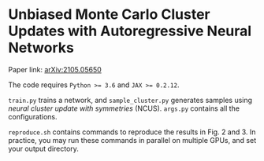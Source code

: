 # Unbiased Monte Carlo Cluster Updates with Autoregressive Neural Networks

Paper link: [arXiv:2105.05650](https://arxiv.org/abs/2105.05650)

The code requires `Python >= 3.6` and `JAX >= 0.2.12`.

`train.py` trains a network, and `sample_cluster.py` generates samples using *neural cluster update with symmetries* (NCUS). `args.py` contains all the configurations.

`reproduce.sh` contains commands to reproduce the results in Fig. 2 and 3. In practice, you may run these commands in parallel on multiple GPUs, and set your output directory.
